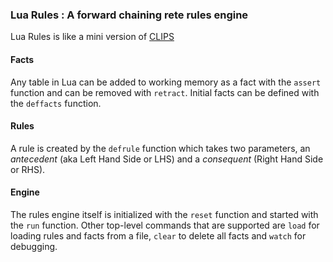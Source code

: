 ### Lua Rules : A forward chaining rete rules engine

Lua Rules is like a mini version of [CLIPS](https://clipsrules.sourceforge.net/)

#### Facts
Any table in Lua can be added to working memory as a fact with the `assert` function and can be removed with `retract`. Initial facts can be defined with the `deffacts` function.

#### Rules
A rule is created by the `defrule` function which takes two parameters, an *antecedent* (aka Left Hand Side or LHS) and a *consequent* (Right Hand Side or RHS).

#### Engine
The rules engine itself is initialized with the `reset` function and started with the `run` function. Other top-level commands that are supported are `load` for loading rules and facts from a file, `clear` to delete all facts and `watch` for debugging. 